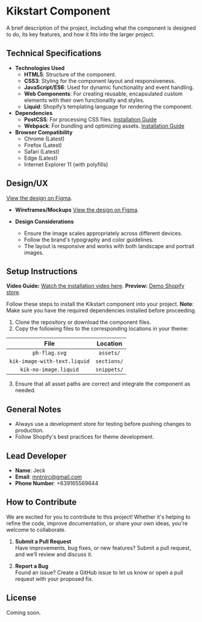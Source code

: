 # Kikstart Component

A brief description of the project, including what the component is designed to do, its key features, and how it fits into the larger project.

## Technical Specifications
- **Technologies Used**
    - **HTML5**: Structure of the component.
    - **CSS3**: Styling for the component layout and responsiveness.
    - **JavaScript/ES6**: Used for dynamic functionality and event handling.
    - **Web Components**: For creating reusable, encapsulated custom elements with their own functionality and styles.
    - **Liquid**: Shopify’s templating language for rendering the component.
- **Dependencies**
    - **PostCSS**: For processing CSS files. [Installation Guide](https://postcss.org/)
    - **Webpack**: For bundling and optimizing assets. [Installation Guide](https://webpack.js.org/guides/getting-started/)
- **Browser Compatibility**
    - Chrome (Latest)
    - Firefox (Latest)
    - Safari (Latest)
    - Edge (Latest)
    - Internet Explorer 11 (with polyfills)

## Design/UX
[View the design on Figma](https://www.figma.com).

- **Wireframes/Mockups**
[View the design on Figma](https://www.figma.com/file/XXXXXX).

- **Design Considerations**
    - Ensure the image scales appropriately across different devices.
    - Follow the brand's typography and color guidelines.
    - The layout is responsive and works with both landscape and portrait images.

## Setup Instructions

**Video Guide:** [Watch the installation video here](https://google.com).
**Preview:** [Demo Shopify store](https://google.com).

Follow these steps to install the Kikstart component into your project.
**Note**: Make sure you have the required dependencies installed before proceeding.

1. Clone the repository or download the component files.
2. Copy the following files to the corresponding locations in your theme:

| File                           | Location         |
|:------------------------------:|:----------------:|
| `ph-flag.svg`                  | `assets/`        |
| `kik-image-with-text.liquid`   | `sections/`      |
| `kik-no-image.liquid`          | `snippets/`      |

3. Ensure that all asset paths are correct and integrate the component as needed.

## General Notes

- Always use a development store for testing before pushing changes to production.
- Follow Shopify's best practices for theme development.

## Lead Developer
- **Name**: Jeck
- **Email**: mntnjrc@gmail.com
- **Phone Number**: +639165569644

## How to Contribute

We are excited for you to contribute to this project! Whether it's helping to refine the code, improve documentation, or share your own ideas, you're welcome to collaborate.

1. **Submit a Pull Request**  
   Have improvements, bug fixes, or new features? Submit a pull request, and we’ll review and discuss it.   

2. **Report a Bug**  
   Found an issue? Create a GitHub issue to let us know or open a pull request with your proposed fix.  

## License

Coming soon.
